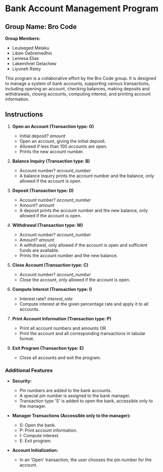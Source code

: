 # Bank Account Management Program


## Group Name: Bro Code

**Group Members:**
- Leulseged Melaku
- Liben Gebremedhin
- Lemesa Elias
- Lakemihret Getachew
- Liyuneh Rstey

This program is a collaborative effort by the Bro Code group. It is designed to manage a system of bank accounts, supporting various transactions, including opening an account, checking balances, making deposits and withdrawals, closing accounts, computing interest, and printing account information.






## Instructions

1. **Open an Account (Transaction type: O)**
    - Initial deposit? *amount*
    - Open an account, giving the initial deposit.
    - Allowed if less than 100 accounts are open.
    - Prints the new account number.

2. **Balance Inquiry (Transaction type: B)**
    - Account number? *account_number*
    - A balance inquiry prints the account number and the balance, only allowed if the account is open.

3. **Deposit (Transaction type: D)**
    - Account number? *account_number*
    - Amount? *amount*
    - A deposit prints the account number and the new balance, only allowed if the account is open.

4. **Withdrawal (Transaction type: W)**
    - Account number? *account_number*
    - Amount? *amount*
    - A withdrawal, only allowed if the account is open and sufficient funds are available.
    - Prints the account number and the new balance.

5. **Close Account (Transaction type: C)**
    - Account number? *account_number*
    - Close the account, only allowed if the account is open.

6. **Compute Interest (Transaction type: I)**
    - Interest rate? *interest_rate*
    - Compute interest at the given percentage rate and apply it to all accounts.

7. **Print Account Information (Transaction type: P)**
    - Print all account numbers and amounts OR
    - Print the account and all corresponding transactions in tabular format.

8. **Exit Program (Transaction type: E)**
    - Close all accounts and exit the program.

### Additional Features

- **Security:**
  - Pin numbers are added to the bank accounts.
  - A special pin number is assigned to the bank manager.
  - Transaction type 'S' is added to open the bank, accessible only to the manager.

- **Manager Transactions (Accessible only to the manager):**
  - S: Open the bank.
  - P: Print account information.
  - I: Compute interest.
  - E: Exit program.

- **Account Initialization:**
  - In an 'Open' transaction, the user chooses the pin number for the account.

